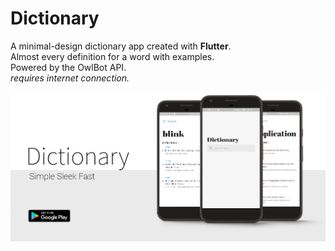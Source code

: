 # Dictionary

A minimal-design dictionary app created with **Flutter**.<br/>
Almost every definition for a word
with examples.<br/>
Powered by the OwlBot API.
<br/>
*requires internet connection.*

![feature](images/feature.png)


